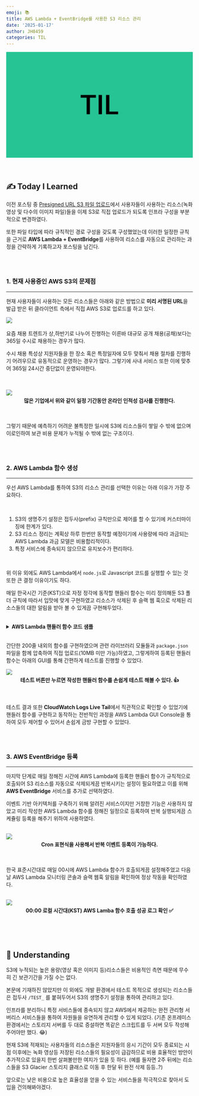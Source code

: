 ```yaml
---
emoji: 📚
title: AWS Lambda + EventBridge를 사용한 S3 리소스 관리
date: '2025-01-17'
author: JH8459
categories: TIL
---
```


![github-blog.png](../../assets/common/TIL.jpeg)

<br>

## ✍️ **T**oday **I** **L**earned

이전 포스팅 중 <a href="https://blog.jh8459.com/2024-12-01-TIL/" target="_blank">Presigned URL S3 파일 업로드</a>에서 사용자들이 사용하는 리소스(녹화영상 및 다수의 이미지 파일)들을 이제 S3로 직접 업로드가 되도록 인프라 구성을 부분적으로 변경하였다.

또한 파일 타입에 따라 규칙적인 경로 구성을 갖도록 구성했었는데 이러한 일정한 규칙을 근거로 <strong>AWS Lambda + EventBridge</strong>를 사용하여 리소스를 자동으로 관리하는 과정을 간략하게 기록하고자 포스팅을 남긴다.

<br>
<br>

### 1. 현재 사용중인 AWS S3의 문제점

---

현재 사용자들이 사용하는 모든 리소스들은 아래와 같은 방법으로 <strong>미리 서명된 URL</strong>을 발급 받은 뒤 클라이언트 측에서 직접 AWS S3로 업로드를 하고 있다.

<img src="https://jh8459.s3.ap-northeast-2.amazonaws.com/blog/2024-12-01-TIL/after_infra.png"/>
<br>

요즘 채용 트렌트가 상,하반기로 나누어 진행하는 이른바 대규모 공개 채용(공채)보다는 365일 수시로 채용하는 경우가 많다.

수시 채용 특성상 지원자들을 한 장소 혹은 특정일자에 모두 맞춰서 채용 절차를 진행하기 어려우므로 유동적으로 운영하는 경우가 많다. 그렇기에 사내 서비스 또한 이에 맞추어 365일 24시간 중단없이 운영되야한다.

<br>
<br>

<img src="https://jh8459.s3.ap-northeast-2.amazonaws.com/blog/2025-01-17-TIL/SKCT.png"/>
<br>
<center><strong>많은 기업에서 위와 같이 일정 기간동안 온라인 인적성 검사를 진행한다.</strong></center><br><br>

그렇기 때문에 예측하기 어려운 불특정한 일시에 S3에 리소스들이 쌓일 수 밖에 없으며 이로인하여 보관 비용 문제가 누적될 수 밖에 없는 구조이다.

<br>
<br>

### 2. AWS Lambda 함수 생성

---

우선 AWS Lambda를 통하여 S3의 리소스 관리를 선택한 이유는 아래 이유가 가장 주요하다.

<br>

1. S3의 생명주기 설정은 접두사(prefix) 규칙만으로 제어를 할 수 있기에 커스터마이징에 한계가 있다.
2. S3 리소스 정리는 계획상 하루 한번만 동작할 예정이기에 사용량에 따라 과금되는 AWS Lambda 과금 모델은 비용합리적이다.
3. 특정 서비스에 종속되지 않으므로 유지보수가 편리하다.

<br>

위 이유 외에도 AWS Lambda에서 `node.js`로 Javascript 코드를 실행할 수 있는 것 또한 큰 결정 이유이기도 하다.

매일 한국시간 기준(KST)으로 자정 정각에 동작할 핸들러 함수는 미리 정의해둔 S3 폴더 규칙에 따라서 입맛에 맞게 구현하였고 리소스가 삭제된 후 슬랙 웹 훅으로 삭제된 리소스들의 대한 알림을 받아 볼 수 있게끔 구현해두었다.

<br>
<details>
<summary><strong>AWS Lambda 핸들러 함수 코드 샘플</strong></summary>

<br>

```javascript
import { S3Client, ListObjectsV2Command, DeleteObjectsCommand } from '@aws-sdk/client-s3';
import https from 'https';

const s3 = new S3Client({ region: 'ap-northeast-2' }); // S3 리전 설정
const SLACK_WEBHOOK_URL = 'https://hooks.slack.com/services/sample1/sample2/sample3'; // Slack 웹훅 URL

/**
 * Lambda 핸들러 함수
 */
export const handler = async () => {
  const bucketName = 'resource'; // S3 버킷 이름
  const prefixes = ['서비스1/', '서비스2/', '서비스3/', '서비스4/']; // S3 접두어 목록

  // 오늘 기준 30일 전 날짜를 계산하여 cutoffDateString 생성 (YYYY-MM-DD 형식)
  const getCutoffDateString = () => {
    const now = new Date(); // 현재 날짜 가져오기
    now.setDate(now.getDate() - 30); // 30일 전으로 이동

    return now.toISOString().split('T')[0]; // YYYY-MM-DD 형식으로 변환
  };

  const cutoffDateString = getCutoffDateString(); // 기준 날짜 계산

  let totalDeletedSize = 0; // 총 삭제한 리소스 크기 합산
  const allDeletedKeys = []; // 삭제된 키 목록
  const deletedClients = []; // 삭제된 접두어 목록 및 정보

  /**
   * 크기를 적절한 단위로 변환 (MB, GB, TB 등)
   * @param {number} sizeInBytes - 크기 (바이트)
   * @returns {string} 적절한 단위로 변환된 크기 문자열
   */
  const formatSize = (sizeInBytes) => {
    if (sizeInBytes < 1024 ** 2) {
      return `${(sizeInBytes / 1024).toFixed(2)} KB`;
    } else if (sizeInBytes < 1024 ** 3) {
      return `${(sizeInBytes / 1024 ** 2).toFixed(2)} MB`;
    } else if (sizeInBytes < 1024 ** 4) {
      return `${(sizeInBytes / 1024 ** 3).toFixed(2)} GB`;
    } else {
      return `${(sizeInBytes / 1024 ** 4).toFixed(2)} TB`;
    }
  };

  /**
   * S3 객체 삭제 함수
   * 특정 prefix와 cutoffDateString에 따라 삭제할 객체를 필터링하여 삭제
   */
  const deleteObjectsByDate = async (prefix, cutoffDateString) => {
    const deletedKeys = [];
    let prefixDeletedSize = 0; // 특정 prefix에서 삭제한 크기 합산

    const response = await s3.send(
      new ListObjectsV2Command({
        Bucket: bucketName,
        Prefix: prefix, // 탐색할 접두어
        MaxKeys: 1000, // 한 번에 최대 1000개 객체 반환
      })
    );

    if (!response.Contents || response.Contents.length === 0) {
      return { deletedKeys, prefixDeletedSize };
    }

    // 기준 날짜 이전의 객체 필터링
    const objectsToDelete = response.Contents.filter((obj) => {
      const keyParts = obj.Key.split('/');
      const datePart = keyParts[1]; // 키에서 YYYYMMDD 추출

      return /^\d{8}$/.test(datePart) && datePart < cutoffDateString.replace(/-/g, ''); // 날짜 조건 확인
    });

    // 삭제 요청 수행
    if (objectsToDelete.length > 0) {
      await s3.send(
        new DeleteObjectsCommand({
          Bucket: bucketName,
          Delete: {
            Objects: objectsToDelete.map((obj) => ({ Key: obj.Key })),
          },
        })
      );

      // 삭제된 객체 키 및 크기 합산
      deletedKeys.push(...objectsToDelete.map((obj) => obj.Key));
      prefixDeletedSize += objectsToDelete.reduce((sum, obj) => sum + obj.Size, 0);
      totalDeletedSize += prefixDeletedSize; // 전체 삭제 크기 합산
    }

    return { deletedKeys, prefixDeletedSize };
  };

  // 모든 Prefix에 대해 삭제 작업 수행
  const deletePromises = prefixes.map(async (prefix) => {
    try {
      const { deletedKeys, prefixDeletedSize } = await deleteObjectsByDate(prefix, cutoffDateString);

      allDeletedKeys.push(...deletedKeys);

      if (deletedKeys.length > 0) {
        deletedClients.push({
          prefix: prefix.replace('/', ''), // 접두어 이름
          count: deletedKeys.length, // 삭제된 객체 수
          size: prefixDeletedSize, // 삭제된 크기
        });
      }
    } catch (error) {
      console.error(`Failed to process prefix: ${prefix} - ${error.message}`);
    }
  });

  await Promise.all(deletePromises);

  if (allDeletedKeys.length === 0) {
    return { statusCode: 200, body: JSON.stringify({ message: 'No resources to delete.' }) };
  }

  // S3 전체 사용량 가져오기
  const getTotalS3Usage = async () => {
    let totalSize = 0;
    let continuationToken = null;

    do {
      const response = await s3.send(
        new ListObjectsV2Command({
          Bucket: bucketName,
          ContinuationToken: continuationToken,
        })
      );

      totalSize += response.Contents?.reduce((sum, obj) => sum + obj.Size, 0) || 0;
      continuationToken = response.NextContinuationToken;
    } while (continuationToken);

    return totalSize; // 바이트 단위 반환
  };

  const totalS3UsageAfterDeletion = formatSize(await getTotalS3Usage());

  // 삭제된 접두어 정보 내림차순 정렬 (크기 기준)
  deletedClients.sort((a, b) => b.size - a.size);

  // 삭제 정보 문자열 생성
  const deletionDetails = deletedClients
    .map((client) => `  - ${client.prefix}: ${client.count}건 / ${formatSize(client.size)}`)
    .join('\n');

  // Slack 알림 메시지 생성
  const message = {
    channel: '#notice',
    text: `===============================\n       ‼️ AWS S3 리소스 삭제 알림 ‼️\n------------------------------------------------\n1. S3 총 사용량: ${totalS3UsageAfterDeletion}\n2. 삭제한 리소스 크기: ${formatSize(
      totalDeletedSize
    )} (~ ${cutoffDateString})\n3. 삭제 정보:\n${deletionDetails}\n\n===============================`,
  };

  await sendSlackNotification(message);

  return { statusCode: 200, body: JSON.stringify({ message: 'Resource cleanup completed' }) };
};

/**
 * Slack 알림 전송 함수
 */
const sendSlackNotification = (message) => {
  // 생략
};

```

</details>
<br>

간단한 200줄 내외의 함수를 구현하였으며 관련 라이브러리 모듈들과 `package.json` 파일을 함께 압축하여 직접 업로드(10MB 미만 가능)하였고, 그렇게하여 등록된 핸들러 함수는 아래의 GUI를 통해 간편하게 테스트를 진행할 수 있었다.

<img src="https://jh8459.s3.ap-northeast-2.amazonaws.com/blog/2025-01-17-TIL/lambda.png"/>
<br>
<center><strong>테스트 버튼만 누르면 작성한 핸들러 함수를 손쉽게 테스트 해볼 수 있다. 👍</strong></center><br><br>

 테스트 결과 또한 <strong>CloudWatch Logs Live Tail</strong>에서 직관적으로 확인할 수 있었기에 핸들러 함수를 구현하고 동작하는 전반적인 과정을 AWS Lambda GUI Console을 통하여 모두 제어할 수 있어서 손쉽게 금방 구현할 수 있었다.

<br>
<br>

### 3. AWS EventBridge 등록

---

마지막 단계로 매일 정해진 시간에 AWS Lambda에 등록한 핸들러 함수가 규칙적으로 호출되어 S3 리소스를 자동으로 삭제되게끔 반복시키는 설정이 필요하였고 이를 위해 <strong>AWS EventBridge</strong> 서비스를 추가로 선택하였다.

이벤트 기반 아키텍처를 구축하기 위해 알려진 서비스이지만 거창한 기능은 사용하지 않았고 미리 작성한 AWS Lambda 함수를 정해진 일정으로 등록하여 반복 실행되게끔 스케쥴링 등록을 해주기 위하여 사용하였다.

<br>

<img src="https://jh8459.s3.ap-northeast-2.amazonaws.com/blog/2025-01-17-TIL/eventbridge.png"/>
<br>
<center><strong>Cron 표현식을 사용해서 반복 이벤트 등록이 가능하다.</strong></center><br><br>

한국 표준시간대로 매일 00시에 AWS Lambda 함수가 호출되게끔 설정해주었고 다음날 AWS Lambda 모니터링 콘솔과 슬랙 웹훅 알림을 확인하여 정상 작동을 확인하였다.

<br>

<img src="https://jh8459.s3.ap-northeast-2.amazonaws.com/blog/2025-01-17-TIL/monitor.png"/>
<br>
<center><strong>00:00 로컬 시간대(KST) AWS Lamba 함수 호출 성공 로그 확인 ✅</strong></center><br><br>



<br>
<br>

## 🤔 Understanding

S3에 누적되는 높은 용량(영상 혹은 이미지 등)리소스들은 비용적인 측면 때문에 무수히 긴 보관기간을 가질 수는 없다.

본문에 기재하진 않았지만 이 외에도 개발 환경에서 테스트 목적으로 생성되는 리소스들은 접두사 `/TEST_` 를 붙혀두어서 S3의 생명주기 설정을 통하여 관리하고 있다.

인프라를 분리하니 특정 서비스들에 종속되지 않고 AWS에서 제공하는 완전 관리형 서버리스 서비스들을 통하여 자원들을 유연하게 관리할 수 있게 되었다. (기존 온프레미스 환경에서는 스토리지 서버를 두 대로 증설하면 똑같은 스크립트를 두 서버 모두 작성해 주어야만 했다. 😂)

현재 S3에 적재되는 사용자들의 리소스들은 지원자들의 응시 기간이 모두 종료되는 시점 이후에는 녹화 영상등 저장된 리소스들의 필요성이 급감하므로 비용 효율적인 방안이 추가적으로 있을지 한번 살펴볼만한 여지가 있을 듯 하다. (예를 들자면 2주 뒤에는 리소스들을 S3 Glacier 스토리지 클래스로 이동 후 한달 뒤 완전 삭제 등등..?)

앞으로는 낮은 비용으로 높은 효율성을 얻을 수 있는 서비스들을 적극적으로 찾아서 도입을 건의해봐야겠다.

<br>
<br>

```toc

```
